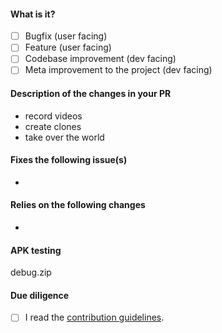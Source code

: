 <!-- Hey there. Thank you so much for improving NewPipe, and filling out the details. Having roughly the same layout helps everyone considerably :)-->

#### What is it?
- [ ] Bugfix (user facing)
- [ ] Feature (user facing)
- [ ] Codebase improvement (dev facing)
- [ ] Meta improvement to the project (dev facing)

#### Description of the changes in your PR
<!-- While bullet points are the norm in this section, feel free to write free-form text instead of a list -->
- record videos
- create clones
- take over the world

#### Fixes the following issue(s)
<!-- Also add any other links relevant to your change. -->
- 

#### Relies on the following changes
<!-- Delete this if it doesn't apply to you. -->
- 

#### APK testing 
<!-- Use a new, meaningfully named branch. The name is used as a suffix for the app ID to allow installing and testing multiple versions of NewPipe, e.g. "commentfix", if your PR implements a bugfix for comments. (No names like "patch-0" and "feature-1".)  -->
debug.zip

#### Due diligence
- [ ] I read the [contribution guidelines](https://github.com/TeamNewPipe/NewPipe/blob/HEAD/.github/CONTRIBUTING.md).
